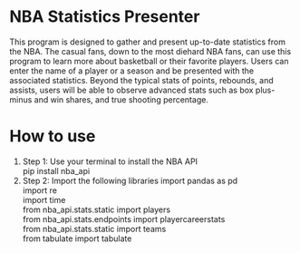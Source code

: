 # NBA Statistics Presenter

 This program is designed to gather and present up-to-date statistics from the NBA. The casual fans, down to the most diehard NBA fans, can use this program to learn more about basketball or their favorite players. Users can enter the name of a player or a season and be presented with the associated statistics. Beyond the typical stats of points, rebounds, and assists, users will be able to observe advanced stats such as box plus-minus and win shares, and true shooting percentage. 

# How to use
1. Step 1: Use your terminal to install the NBA API  
    pip install nba_api
2. Step 2: Import the following libraries
    import pandas as pd  
    import re  
    import time  
    from nba_api.stats.static import players  
    from nba_api.stats.endpoints import playercareerstats  
    from nba_api.stats.static import teams  
    from tabulate import tabulate   
